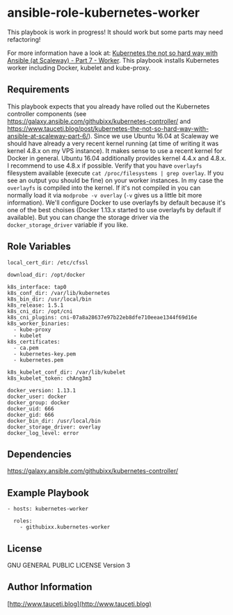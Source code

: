 ansible-role-kubernetes-worker
==============================

This playbook is work in progress! It should work but some parts may need refactoring!

For more information have a look at: [Kubernetes the not so hard way with Ansible (at Scaleway) - Part 7 - Worker](https://www.tauceti.blog/post/kubernetes-the-not-so-hard-way-with-ansible-at-scaleway-part-7/). This playbook installs Kubernetes worker including Docker, kubelet and kube-proxy.

Requirements
------------

This playbook expects that you already have rolled out the Kubernetes controller components (see https://galaxy.ansible.com/githubixx/kubernetes-controller/ and https://www.tauceti.blog/post/kubernetes-the-not-so-hard-way-with-ansible-at-scaleway-part-6/). Since we use Ubuntu 16.04 at Scaleway we should have already a very recent kernel running (at time of writing it was kernel 4.8.x on my VPS instance). It makes sense to use a recent kernel for Docker in general. Ubuntu 16.04 additionally provides kernel 4.4.x and 4.8.x. I recommend to use 4.8.x if possible. Verify that you have `overlayfs` filesystem available (execute `cat /proc/filesystems | grep overlay`. If you see an output you should be fine) on your worker instances. In my case the `overlayfs` is compiled into the kernel. If it's not compiled in you can normally load it via `modprobe -v overlay` (`-v` gives us a little bit more information). We'll configure Docker to use overlayfs by default because it's one of the best choises (Docker 1.13.x started to use overlayfs by default if available). But you can change the storage driver via the `docker_storage_driver` variable if you like.

Role Variables
--------------

```
local_cert_dir: /etc/cfssl

download_dir: /opt/docker

k8s_interface: tap0
k8s_conf_dir: /var/lib/kubernetes
k8s_bin_dir: /usr/local/bin
k8s_release: 1.5.1
k8s_cni_dir: /opt/cni
k8s_cni_plugins: cni-07a8a28637e97b22eb8dfe710eeae1344f69d16e
k8s_worker_binaries:
  - kube-proxy
  - kubelet
k8s_certificates:
  - ca.pem
  - kubernetes-key.pem
  - kubernetes.pem

k8s_kubelet_conf_dir: /var/lib/kubelet
k8s_kubelet_token: chAng3m3

docker_version: 1.13.1
docker_user: docker
docker_group: docker
docker_uid: 666
docker_gid: 666
docker_bin_dir: /usr/local/bin
docker_storage_driver: overlay
docker_log_level: error
```

Dependencies
------------

https://galaxy.ansible.com/githubixx/kubernetes-controller/

Example Playbook
----------------

```
- hosts: kubernetes-worker

  roles:
    - githubixx.kubernetes-worker
```

License
-------

GNU GENERAL PUBLIC LICENSE Version 3

Author Information
------------------

[http://www.tauceti.blog](http://www.tauceti.blog)
